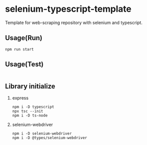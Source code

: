 # selenium-typescript-template

Template for web-scraping repository with selenium and typescript.

## Usage(Run)

```
npm run start
```

## Usage(Test)

```

```

## Library initialize

1. express

   ```
   npm i -D typescript
   npx tsc --init
   npm i -D ts-node
   ```

1. selenium-webdriver

   ```
   npm i -D selenium-webdriver
   npm i -D @types/selenium-webdriver
   ```
